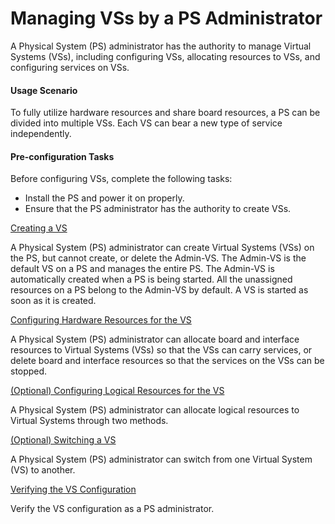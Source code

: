 Managing VSs by a PS Administrator
==================================

A Physical System (PS) administrator has the authority to manage Virtual Systems (VSs), including configuring VSs, allocating resources to VSs, and configuring services on VSs.

#### Usage Scenario

To fully utilize hardware resources and share board resources, a PS can be divided into multiple VSs. Each VS can bear a new type of service independently.


#### Pre-configuration Tasks

Before configuring VSs, complete the following tasks:

* Install the PS and power it on properly.
* Ensure that the PS administrator has the authority to create VSs.


[Creating a VS](../../../../software/nev8r10_vrpv8r16/user/vrp/dc_vrp_vs_cfg_0004.html)

A Physical System (PS) administrator can create Virtual Systems (VSs) on the PS, but cannot create, or delete the Admin-VS. The Admin-VS is the default VS on a PS and manages the entire PS. The Admin-VS is automatically created when a PS is being started. All the unassigned resources on a PS belong to the Admin-VS by default. A VS is started as soon as it is created.

[Configuring Hardware Resources for the VS](../../../../software/nev8r10_vrpv8r16/user/vrp/dc_vrp_vs_cfg_0005.html)

A Physical System (PS) administrator can allocate board and interface resources to Virtual Systems (VSs) so that the VSs can carry services, or delete board and interface resources so that the services on the VSs can be stopped.

[(Optional) Configuring Logical Resources for the VS](../../../../software/nev8r10_vrpv8r16/user/vrp/dc_vrp_vs_cfg_0015.html)

A Physical System (PS) administrator can allocate logical resources to Virtual Systems through two methods.

[(Optional) Switching a VS](../../../../software/nev8r10_vrpv8r16/user/vrp/dc_vrp_vs_cfg_0006.html)

A Physical System (PS) administrator can switch from one Virtual System (VS) to another.

[Verifying the VS Configuration](../../../../software/nev8r10_vrpv8r16/user/vrp/dc_vrp_vs_cfg_0007.html)

Verify the VS configuration as a PS administrator.